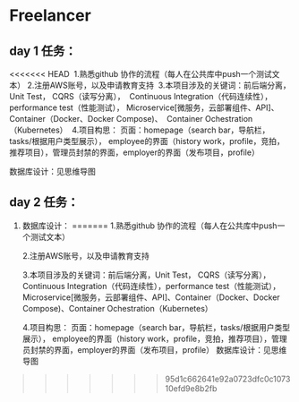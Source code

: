 # Freelancer

## day 1 任务：

<<<<<<< HEAD
​	1.熟悉github 协作的流程（每人在公共库中push一个测试文本）
​	2.注册AWS账号，以及申请教育支持
​	3.本项目涉及的关键词：前后端分离，Unit Test， CQRS（读写分离），
​	Continuous Integration（代码连续性），performance test（性能测试），
​	Microservice[微服务，云部署组件、API]、Container（Docker、Docker Compose)、
​	Container Ochestration（Kubernetes）
​	4.项目构思：
​	页面：homepage（search bar，导航栏，tasks/根据用户类型展示），
​		employee的界面（history work，profile，竞拍，推荐项目），管理员封禁的界面，employer的界面（发布项目，profile）

数据库设计：见思维导图

## day 2 任务：

1. 数据库设计：
=======
	1.熟悉github 协作的流程（每人在公共库中push一个测试文本）
  
	2.注册AWS账号，以及申请教育支持
  
	3.本项目涉及的关键词：前后端分离，Unit Test， CQRS（读写分离），Continuous Integration（代码连续性），performance test（性能测试），
	Microservice[微服务，云部署组件、API]、Container（Docker、Docker Compose)、Container Ochestration（Kubernetes）
  
	4.项目构思：
	页面：homepage（search bar，导航栏，tasks/根据用户类型展示），
		employee的界面（history work，profile，竞拍，推荐项目），管理员封禁的界面，employer的界面（发布项目，profile）
  数据库设计：见思维导图
>>>>>>> 95d1c662641e92a0723dfc0c107310efd9e8b2fb

